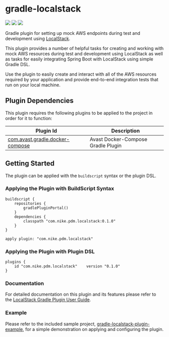 # gradle-localstack
[![][travis img]][travis]
[![][docs img]][docs]
[![][license img]][license]

Gradle plugin for setting up mock AWS endpoints during test and development using [LocalStack](https://github.com/localstack/localstack).

This plugin provides a number of helpful tasks for creating and working with mock AWS resources during test and development using LocalStack as well as tasks
for easily integrating Spring Boot with LocalStack using simple Gradle DSL.

Use the plugin to easily create and interact with all of the AWS resources required by your application and provide end-to-end integration tests that run on your local machine.

## Plugin Dependencies
This plugin requires the following plugins to be applied to the project in order for it to function:

| Plugin Id | Description |
| --------- | ----------- |
| [com.avast.gradle.docker-compose](https://plugins.gradle.org/plugin/com.avast.gradle.docker-compose) | Avast Docker-Compose Gradle Plugin

## Getting Started
The plugin can be applied with the `buildscript` syntax or the plugin DSL.

### Applying the Plugin with BuildScript Syntax
```
buildscript {
    repositories {
        gradlePluginPortal()
    }
    dependencies {
        classpath "com.nike.pdm.localstack:0.1.0"
    }
}

apply plugin: "com.nike.pdm.localstack"
```

### Applying the Plugin with Plugin DSL
```
plugins {
    id "com.nike.pdm.localstack"    version "0.1.0"
}
```

### Documentation
For detailed documentation on this plugin and its features please refer to the [LocalStack Gradle Plugin User Guide](http://nike-inc.github.io/gradle-localstack).

### Example
Please refer to the included sample project, [gradle-localstack-plugin-example](gradle-localstack-plugin-example), for a simple demonstration on applying and configuring the plugin.

[travis]:https://travis-ci.org/Nike-Inc/gradle-localstack
[travis img]:https://travis-ci.org/Nike-Inc/gradle-localstack.svg?branch=master

[docs]:http://nike-inc.github.io/gradle-localstack
[docs img]:https://img.shields.io/badge/Documentation-yes-green.svg

[license]:LICENSE.txt
[license img]:https://img.shields.io/badge/License-Apache%202-blue.svg